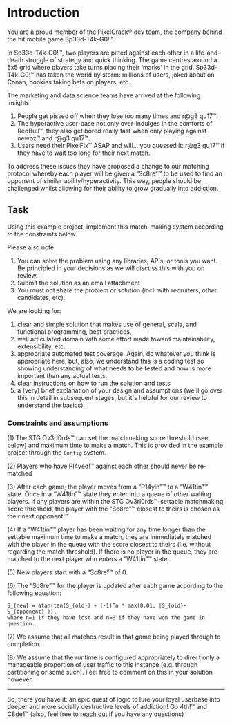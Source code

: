 # Introduction

You are a proud member of the PixelCrack® dev team, the company behind the hit mobile game Sp33d-T4k-G0!™.

In Sp33d-T4k-G0!™, two players are pitted against each other in a life-and-death struggle of strategy and quick thinking. The game centres around a 5x5 grid where players take turns placing their ‘marks’ in the grid. Sp33d-T4k-G0!™ has taken the world by storm: millions of users, joked about on Conan, bookies taking bets on players, etc.

The marketing and data science teams have arrived at the following insights:

1. People get pissed off when they lose too many times and r@g3 qu17™.
2. The hyperactive user-base not only over-indulges in the comforts of RedBull™, they also get bored really fast when only playing against newbz™ and r@g3 qu17™.
3. Users need their PixelFix™ ASAP and will... you guessed it: r@g3 qu17™ if they have to wait too long for their next match.

To address these issues they have proposed a change to our matching protocol whereby each player will be given a “Sc8re”™ to be used to find an opponent of similar ability/hyperactivity. This way, people should be challenged whilst allowing for their ability to grow gradually into addiction.

## Task

Using this example project, implement this match-making system according to the constraints below.

Please also note:

1. You can solve the problem using any libraries, APIs, or tools you want. Be principled in your decisions as we will discuss this with you on review.
2. Submit the solution as an email attachment
3. You must not share the problem or solution (incl. with recruiters, other candidates, etc).

We are looking for:

1. clear and simple solution that makes use of general, scala, and functional programming, best practices,
2. well articulated domain with some effort made toward maintainability, extensibility, etc.
3. appropriate automated test coverage. Again, do whatever you think is appropriate
   here, but, also, we understand this is a coding test so showing understanding
   of what needs to be tested and how is more important than any actual tests.
4. clear instructions on how to run the solution and tests
5. a (very) brief explanation of your design and assumptions (we'll go over this in
   detail in subsequent stages, but it's helpful for our review to understand the
   basics).

### Constraints and assumptions

(1) The STG Ov3rl0rds™ can set the matchmaking score threshold (see below) and maximum time to make a match. This is provided in the example project through the `Config`
system.

(2) Players who have Pl4yed!™ against each other should never be re-matched

(3) After each game, the player moves from a “P14yin”™ to a “W41tin”™ state. Once in a “W41tin”™ state they enter into a queue of other waiting players. If any players are within the STG Ov3rl0rds™-settable matchmaking score threshold, the player with the “Sc8re”™ closest to theirs is chosen as their next opponent!™

(4) If a “W41tin”™ player has been waiting for any time longer than the settable maximum time to make a match, they are immediately matched with the player in the queue with the score closest to theirs (i.e. without regarding the match threshold). If there is no player in the queue, they are matched to the next player who enters a “W41tin”™ state.

(5) New players start with a “Sc8re”™ of 0.

(6) The “Sc8re”™ for the player is updated after each game according to the following equation:

    S_{new} = atan(tan(S_{old}) + (-1)^n * max(0.01, |S_{old}-S_{opponent}|)),
    where n=1 if they have lost and n=0 if they have won the game in question.

(7) We assume that all matches result in that game being played through to completion.

(8) We assume that the runtime is configured appropriately to direct only a manageable proportion of user traffic to this instance (e.g. through partitioning or some such). Feel free to comment on this in your solution however.

--------------------------------------------------------------------------------

So, there you have it: an epic quest of logic to lure your loyal userbase into deeper and more socially destructive levels of addiction! Go 4th!™ and C8de1™ (also, feel
free to [reach out](mailto:greg@chatroulette.com) if you have any questions)
